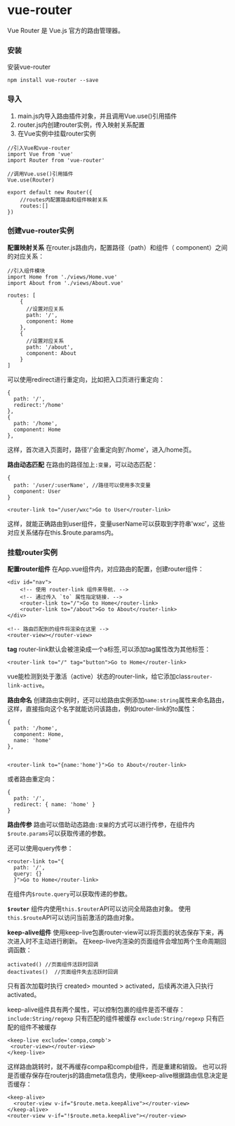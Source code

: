 vue-router
===================
Vue Router 是 Vue.js 官方的路由管理器。

###  安装
安装vue-router
```
npm install vue-router --save
```
###  导入
1. main.js内导入路由插件对象，并且调用Vue.use()引用插件
2. router.js内创建router实例，传入映射关系配置
3. 在Vue实例中挂载router实例

```
//引入Vue和vue-router
import Vue from 'vue'
import Router from 'vue-router'

//调用Vue.use()引用插件
Vue.use(Router)

export default new Router({
    //routes内配置路由和组件映射关系
    routes:[]
})
```
###  创建vue-router实例

**配置映射关系**
在router.js路由内，配置路径（path）和组件（ component）之间的对应关系：

```
//引入组件模块
import Home from './views/Home.vue'
import About from './views/About.vue'

routes: [
    {
      //设置对应关系
      path: '/',
      component: Home
    },
    {
      //设置对应关系
      path: '/about',
      component: About
    }
]
```
可以使用redirect进行重定向，比如把入口页进行重定向：
```
{
  path: '/',
  redirect:'/home'
},
{
  path: '/home',
  component: Home
},
```
这样，首次进入页面时，路径'/'会重定向到'/home'，进入/home页。

**路由动态匹配**
在路由的路径加上`:变量`，可以动态匹配：
```
{
  path: '/user/:userName', //路径可以使用多次变量
  component: User
}

<router-link to="/user/wxc">Go to User</router-link>
```
这样，就能正确路由到user组件，变量userName可以获取到字符串'wxc'，这些对应关系储存在this.$route.params内。

###  挂载router实例

**配置router组件**
在App.vue组件内，对应路由的配置，创建router组件：

```
<div id="nav">
    <!-- 使用 router-link 组件来导航. -->
    <!-- 通过传入 `to` 属性指定链接. -->
    <router-link to="/">Go to Home</router-link>
    <router-link to="/about">Go to About</router-link>
</div>

<!-- 路由匹配到的组件将渲染在这里 -->
<router-view></router-view>
```
**tag**
router-link默认会被渲染成一个a标签,可以添加tag属性改为其他标签：

```
<router-link to="/" tag="button">Go to Home</router-link>
```
vue能检测到处于激活（active）状态的router-link，给它添加class`router-link-active`。

**路由命名**
创建路由实例时，还可以给路由实例添加`name:string`属性来命名路由，这样，直接指向这个名字就能访问该路由，例如router-link的to属性：
```
{
  path: '/home',
  component: Home,
  name: 'home'
},


<router-link to="{name:'home'}">Go to About</router-link>
```
或者路由重定向：
```
{ 
  path: '/', 
  redirect: { name: 'home' }
}
```

**路由传参**
路由可以借助动态路由`:变量`的方式可以进行传参，在组件内`$route.params`可以获取传递的参数。

还可以使用query传参：
```
<router-link to="{
  path: '/',
  query: {}
  }">Go to Home</router-link>
```
在组件内`$route.query`可以获取传递的参数。

**`$router`**
组件内使用`this.$router`API可以访问全局路由对象。
使用`this.$route`API可以访问当前激活的路由对象。


**keep-alive组件**
使用keep-live包裹router-view可以将页面的状态保存下来，再次进入时不主动进行刷新。
在keep-live内渲染的页面组件会增加两个生命周期回调函数：
```
activated() //页面组件活跃时回调
deactivates()  //页面组件失去活跃时回调
```
只有首次加载时执行 created> mounted > activated，后续再次进入只执行activated。

keep-alive组件具有两个属性，可以控制包裹的组件是否不缓存：
`include:String/regexp` 只有匹配的组件被缓存
`exclude:String/regexp` 只有匹配的组件不被缓存
```
<keep-live exclude='compa,compb'>
 <router-view></router-view>
</keep-live>
```
这样路由跳转时，就不再缓存compa和compb组件，而是重建和销毁。
也可以将是否缓存保存在routerjs的路由meta信息内，使用keep-alive根据路由信息决定是否缓存：
```
<keep-alive>
  <router-view v-if="$route.meta.keepAlive"></router-view>          
</keep-alive>
<router-view v-if="!$route.meta.keepAlive"></router-view>
```